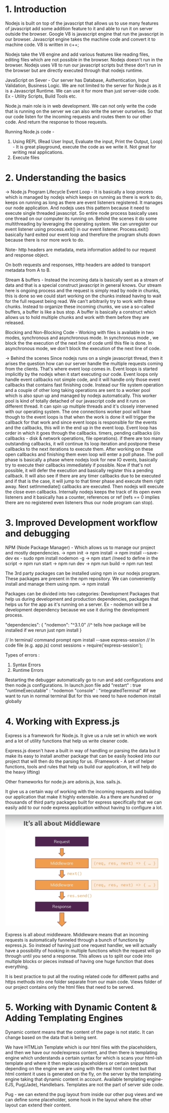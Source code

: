 # 1. Introduction

Nodejs is built on top of the javascript that allows us to use many features of javascript add some addition feature to it and able to run it on server outside the browser.
Google V8 is javascript engine that run the javascript in our browser. Javascript engine takes the machine code and convert it to machine code. V8 is written in c++;

Nodejs take the V8 engine and add various features like reading files, editing files which are not possible in the browser. Nodejs doesn't run in the browser. Nodejs uses V8 to run our javascript scripts but these don't run in the browser but are directly executed through that nodejs runtime.

JavaScript on Sever -
Our server has Database, Authentication, Input Validation, Business Logic.
We are not limited to the server for Node.js as it is a Javascript Runtime. We can use it for more than just server-side code. Ex - Utility Scripts, Build Tools etc.

Node.js main role is in web development. We can not only write the code that is running on the server we can also write the server ourselves. So that our code listen for the incoming requests and routes them to our other code. And return the response to those requests.

Running Node.js code -

1. Using REPL (Read User Input, Evaluate the input, Print the Output, Loop) - It is great playground, execute the code as we write it. Not great for writing real applications.
2. Execute files

# 2. Understanding the basics

-> Node.js Program Lifecycle
Event Loop - It is basically a loop process which is managed by nodejs which keeps on running as there is work to do, keeps on running as long as there are event listeners registered. It manages our node application. And nodejs uses this pattern because it need to execute single threaded javascript. So entire node process basically uses one thread on our computer its running on. Behind the scenes it do some multithreading by leveraging the operating system.
We can unregister our event listener using process.exit() in our event listener. Process.exit() basically hard exited our event loop and therefore the program shuts down because there is nor more work to do.

Note- http headers are metadata, meta information added to our request and response object.

On both requests and responses, Http headers are added to transport metadata from A to B.

Stream & buffers - Instead the incoming data is basically sent as a stream of data and that is a special construct javascript in general knows. Our stream here is ongoing process and the request is simply read by node in chunks, this is done so we could start working on the chunks instead having to wait for the full request being read.
We can't arbitrarily try to work with these chunks. Instead to organize these incoming chunks, we use a so-called buffers, a buffer is like a bus stop. A buffer is basically a construct which allows us to hold multiple chunks and work with them before they are released.

Blocking and Non-Blocking Code -
Working with files is available in two modes, synchronous and asynchronous mode.
In synchronous mode , we block the the execution of the next line of code until this file is done.
In asynchronous mode, we don't block the execution of the next line of code.

-> Behind the scenes
Since nodejs runs on a single javascript thread, then it arises the question how can our server handle the multiple requests coming from the clients.
That's where event loop comes in. Event loops is started implicitly by the nodejs when it start executing our code. Event loops only handle event callbacks not simple code, and it will handle only those event callbacks that contains fast finishing code.
Instead our file system operation and a couple of other long taking operations are sent to a worker pool which is also spun up and managed by nodejs automatically.
This worker pool is kind of totally detached of our javascript code and it runs on different thread. It can spin up multiple threads and it's closely intervened with our operating system.
The one connections worker pool will have though to the event loops is that when the work is done it will trigger the callback for that work and since event loops is responsible for the events and the callbacks, this will in the end up in the event loop.
Event loop has order in which it goes through the callbacks.
timers, pending callbacks (i/o callbacks - disk & network operations, file operations).
if there are too many outstanding callbacks, it will continue its loop iteration and postpone these callbacks to the next iterations to execute them.
After working on these open callbacks and finishing them even loop will enter a poll phase. The poll phase is basically a phase where nodejs look for new IO events, basically try to execute their callbacks immediately if possible. Now if that's not possible, it will defer the execution and basically register this a pending callback. It will also see if there are any timer callbacks due to be executed and if that is the case, it will jump to that timer phase and execute them right away. Next setImmediate() callbacks are executed. Then nodejs will execute the close even callbacks.
Internally nodejs keeps the track of its open even listeners and it basically has a counter, references or ref (refs == 0 implies there are no registered even listeners thus our node program can stop).

# 3. Improved Development workflow and debugging

NPM (Node Package Manager) -
Which allows us to manage our project and mostly dependencies.
-> npm init
-> npm install <package-name>
-> npm install <package-name> --save-dev
ex - sudo npm install nodemon -g
-> npm start //need to define in the script
-> npm run start
-> npm run dev
-> npm run build
-> npm run test

The 3rd party packages can be installed using npm in our nodejs program. These packages are present in the npm repository. We can conveniently install and manage them using npm.
-> npm install <package-name>

Packages can be divided into two categories:
Development Packages that help us during development and production dependencies, packages that helps us for the app as it's running on a server. Ex - nodemon will be a development dependency because we use it during the development process.

"dependencies": {
"nodemon": "^3.1.0" //^ tells how package will be installed if we rerun just npm install
}

// In terminal/ command prompt
npm install --save express-session
// In code file (e.g. app.js)
const sessions = require('express-session');

Types of errors :

1. Syntax Errors
2. Runtime Errors

Restarting the debugger automatically
go to run and add configurations and then node.js configurations. In launch.json file add
"restart" : true
"runtimeExecutable" : "nodemon
"console" : "integratedTerminal" #if we want to run in normal terminal
But for this we need to have nodemon install globally

# 4. Working with Express.js

Express is a framework for Node.js.
It give us a rule set in which we work and a lot of utility functions that help us write cleaner code.

Express.js doesn't have a built in way of handling or parsing the data but it make its easy to install another package that can be easily hooked into our project that will then do the parsing for us.
(Framework - A set of helper functions, tools and rules that help us build our application, it will help do the heavy lifting)

Other frameworks for node.js are adonis.js, koa. sails.js.

It give us a certain way of working with the incoming requests and building our application that make it highly extensible. As a there are hundred or thousands of third party packages built for express specifically that we can easily add to our node express application without having to configure a lot.

![alt text](image.png)

Express is all about middleware. Middleware means that an incoming requests is automatically funneled through a bunch of functions by express.js. So instead of having just one request handler, we will actually have a possibility of hooking in multiple functions which the request will go through until you send a response. This allows us to split our code into multiple blocks or pieces instead of having one huge function that does everything.

It is best practice to put all the routing related code for different paths and https methods into one folder separate from our main code.
Views folder of our project contains only the html files that need to be served.

# 5. Working with Dynamic Content & Adding Templating Engines

Dynamic content means that the content of the page is not static. It can change based on the data that is being sent.

We have HTMLish Template which is our html files with the placeholders, and then we have our node/express content, and then there is templating engine which understands a certain syntax for which is scans your html-ish template and where it then replaces placeholders or certain snippets depending on the engine we are using with the real html content but that html content it uses is generated on the fly, on the server by the templating engine taking that dynamic content in account.
Available templating engine- EJS, Pug(Jade), Handlebars.
Templates are not the part of server side code.

Pug - we can extend the pug layout from inside our other pug views and we can define some placeholder, some hook in the layout where the other layout can extend their content.
